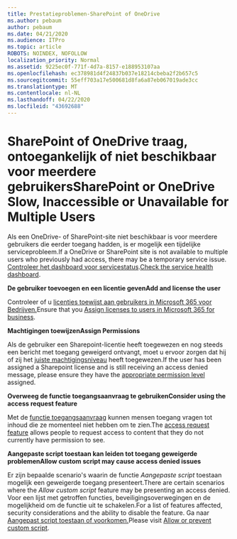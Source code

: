```yaml
---
title: Prestatieproblemen-SharePoint of OneDrive
ms.author: pebaum
author: pebaum
ms.date: 04/21/2020
ms.audience: ITPro
ms.topic: article
ROBOTS: NOINDEX, NOFOLLOW
localization_priority: Normal
ms.assetid: 9225ec0f-771f-4d7a-8157-e188953107aa
ms.openlocfilehash: ec378981d4f24837b037e18214cbeba2f2b657c5
ms.sourcegitcommit: 55eff703a17e500681d8fa6a87eb067019ade3cc
ms.translationtype: MT
ms.contentlocale: nl-NL
ms.lasthandoff: 04/22/2020
ms.locfileid: "43692688"
---
```

# <a name="sharepoint-or-onedrive-slow-inaccessible-or-unavailable-for-multiple-users"></a><span data-ttu-id="77f7d-102">SharePoint of OneDrive traag, ontoegankelijk of niet beschikbaar voor meerdere gebruikers</span><span class="sxs-lookup"><span data-stu-id="77f7d-102">SharePoint or OneDrive Slow, Inaccessible or Unavailable for Multiple Users</span></span>

<span data-ttu-id="77f7d-103">Als een OneDrive- of SharePoint-site niet beschikbaar is voor meerdere gebruikers die eerder toegang hadden, is er mogelijk een tijdelijke serviceprobleem.</span><span class="sxs-lookup"><span data-stu-id="77f7d-103">If a OneDrive or SharePoint site is not available to multiple users who previously had access, there may be a temporary service issue.</span></span> <span data-ttu-id="77f7d-104">[Controleer het dashboard voor servicestatus](https://portal.office.com/adminportal/home#/servicehealth).</span><span class="sxs-lookup"><span data-stu-id="77f7d-104">[Check the service health dashboard](https://portal.office.com/adminportal/home#/servicehealth).</span></span>

<span data-ttu-id="77f7d-105">**De gebruiker toevoegen en een licentie geven**</span><span class="sxs-lookup"><span data-stu-id="77f7d-105">**Add and license the user**</span></span>

<span data-ttu-id="77f7d-106">Controleer of u [licenties toewijst aan gebruikers in Microsoft 365 voor Bedrijven.](https://docs.microsoft.com/office365/admin/subscriptions-and-billing/assign-licenses-to-users?view=o365-worldwide&amp;tabs=One)</span><span class="sxs-lookup"><span data-stu-id="77f7d-106">Ensure that you [Assign licenses to users in Microsoft 365 for business](https://docs.microsoft.com/office365/admin/subscriptions-and-billing/assign-licenses-to-users?view=o365-worldwide&amp;tabs=One).</span></span>


<span data-ttu-id="77f7d-107">**Machtigingen toewijzen**</span><span class="sxs-lookup"><span data-stu-id="77f7d-107">**Assign Permissions**</span></span>

<span data-ttu-id="77f7d-108">Als de gebruiker een Sharepoint-licentie heeft toegewezen en nog steeds een bericht met toegang geweigerd ontvangt, moet u ervoor zorgen dat hij of zij het [juiste machtigingsniveau](https://docs.microsoft.com/sharepoint/understanding-permission-levels) heeft toegewezen.</span><span class="sxs-lookup"><span data-stu-id="77f7d-108">If the user has been assigned a Sharepoint license and is still receiving an access denied message, please ensure they have the [appropriate permission level](https://docs.microsoft.com/sharepoint/understanding-permission-levels) assigned.</span></span>

<span data-ttu-id="77f7d-109">**Overweeg de functie toegangsaanvraag te gebruiken**</span><span class="sxs-lookup"><span data-stu-id="77f7d-109">**Consider using the access request feature**</span></span>

<span data-ttu-id="77f7d-110">Met de [functie toegangsaanvraag](https://support.office.com/article/Set-up-and-manage-access-requests-94B26E0B-2822-49D4-929A-8455698654B3) kunnen mensen toegang vragen tot inhoud die ze momenteel niet hebben om te zien.</span><span class="sxs-lookup"><span data-stu-id="77f7d-110">The [access request feature](https://support.office.com/article/Set-up-and-manage-access-requests-94B26E0B-2822-49D4-929A-8455698654B3) allows people to request access to content that they do not currently have permission to see.</span></span>

<span data-ttu-id="77f7d-111">**Aangepaste script toestaan kan leiden tot toegang geweigerde problemen**</span><span class="sxs-lookup"><span data-stu-id="77f7d-111">**Allow custom script may cause access denied issues**</span></span>

<span data-ttu-id="77f7d-112">Er zijn bepaalde scenario's waarin de functie *Aangepaste script* toestaan mogelijk een geweigerde toegang presenteert.</span><span class="sxs-lookup"><span data-stu-id="77f7d-112">There are certain scenarios where the *Allow custom script* feature may be presenting an access denied.</span></span> <span data-ttu-id="77f7d-113">Voor een lijst met getroffen functies, beveiligingsoverwegingen en de mogelijkheid om de functie uit te schakelen.</span><span class="sxs-lookup"><span data-stu-id="77f7d-113">For a list of features affected, security considerations and the ability to disable the feature.</span></span> <span data-ttu-id="77f7d-114">Ga naar [Aangepast script toestaan of voorkomen.](https://docs.microsoft.com/sharepoint/allow-or-prevent-custom-script)</span><span class="sxs-lookup"><span data-stu-id="77f7d-114">Please visit [Allow or prevent custom script](https://docs.microsoft.com/sharepoint/allow-or-prevent-custom-script).</span></span>

